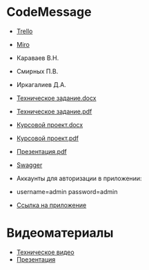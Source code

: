 # CodeMessage

* [Trello](https://trello.com/b/jHSGbgHG/dt)
* [Miro](https://miro.com/app/board/uXjVOFYqJrc=/)

* Караваев В.Н.
* Смирных П.В.
* Иркагалиев Д.А.

* [Техническое задание.docx](https://github.com/Eygonb/CodeMessage/blob/main/Documentation/%D0%A2%D0%B5%D1%85%D0%BD%D0%B8%D1%87%D0%B5%D1%81%D0%BA%D0%BE%D0%B5%20%D0%B7%D0%B0%D0%B4%D0%B0%D0%BD%D0%B8%D0%B5.docx)
* [Техническое задание.pdf](https://github.com/Eygonb/CodeMessage/blob/main/Documentation/%D0%A2%D0%B5%D1%85%D0%BD%D0%B8%D1%87%D0%B5%D1%81%D0%BA%D0%BE%D0%B5%20%D0%B7%D0%B0%D0%B4%D0%B0%D0%BD%D0%B8%D0%B5.pdf)
* [Курсовой проект.docx](https://github.com/Eygonb/CodeMessage/blob/main/Documentation/%D0%9A%D1%83%D1%80%D1%81%D0%BE%D0%B2%D0%BE%D0%B9%20%D0%BF%D1%80%D0%BE%D0%B5%D0%BA%D1%82.docx)
* [Курсовой проект.pdf](https://github.com/Eygonb/CodeMessage/blob/main/Documentation/%D0%9A%D1%83%D1%80%D1%81%D0%BE%D0%B2%D0%BE%D0%B9%20%D0%BF%D1%80%D0%BE%D0%B5%D0%BA%D1%82.pdf)
* [Презентация.pdf](https://github.com/Eygonb/CodeMessage/blob/main/Documentation/%D0%9F%D1%80%D0%B5%D0%B7%D0%B5%D0%BD%D1%82%D0%B0%D1%86%D0%B8%D1%8F.pdf)
* [Swagger](https://codemessage-v1.herokuapp.com/swagger-ui/)
* Аккаунты для авторизации в приложении:
* username=admin password=admin
* [Ссылка на приложение](https://codemessage.herokuapp.com)
# Видеоматериалы
* [Техническое видео](https://youtu.be/QlIISqomjzM)
* [Презентация](https://youtu.be/MGrJnCtxB20)

